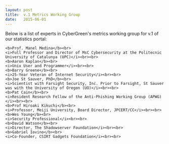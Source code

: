 ```yaml
---
layout: post
title:  v.1 Metrics Working Group
date:   2015-06-01
---
```


Below is a list of experts in CyberGreen's metrics working group for v.1 of our statistics portal: 

    <b>Prof. Manel Medina</b><br>
    <i>Full Professor and Director of MsC Cybersecurity at the Politecnic University of Catalunya (UPC)</i><br><br>
    <b>Aaron Kaplan</b><br>
    <i>Unix User and Programmer</i><br><br>
    <b>Barry Greene</b><br>
    <i>25-Year Veteran of Internet Security</i><br><br>
    <b>Joe St Sauver, PhD</b><br>
    <i>Scientist with Farsight Security, Inc. Prior to Farsight, St Sauver was with the University of Oregon (UO)</i><br><br>
    <b>Pat Cain</b><br>
    <i>Resident Research Fellow of the Anti-Phishing Working Group (APWG)</i><br><br>
    <b>Prof Hiroaki Kikuchi</b><br>
    <i>Professor, Meiji University, Board Director, JPCERT/CC</i><br><br>
    <b>Wes Young</b><br>
    <i>Security Professional</i><br><br>
    <b>David Watson</b><br>
    <i>Director, The Shadowserver Foundation</i><br><br>
    <b>Gabriel Iovino</b><br>
    <i>Co-Founder, CSIRT Gadgets Foundation</i><br><br>

